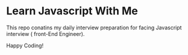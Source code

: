# Learn Javascript With Me

This repo conatins my daily interview preparation for facing Javascript interview ( front-End Engineer).

Happy Coding!